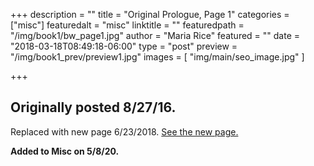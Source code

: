+++
description = ""
title = "Original Prologue, Page 1"
categories = ["misc"]
featuredalt = "misc"
linktitle = ""
featuredpath = "/img/book1/bw_page1.jpg"
author = "Maria Rice"
featured = ""
date = "2018-03-18T08:49:18-06:00"
type = "post"
preview = "/img/book1_prev/preview1.jpg"
images = [ "img/main/seo_image.jpg" ]

+++

## Originally posted 8/27/16.

Replaced with new page 6/23/2018. [See the new page.](https://mcrice123.github.io/morphic/blog/book-1-page-01/)

**Added to Misc on 5/8/20.**
